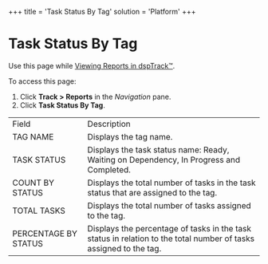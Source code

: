 +++
title = 'Task Status By Tag'
solution = 'Platform'
+++

# Task Status By Tag

Use this page while [Viewing Reports in
dspTrack™](../Use_Cases/View_Reports_in_dspTrack.htm).

To access this page:

1.  Click <span style="font-weight: bold;">Track \>
    </span>**Reports** in the *Navigation* pane.
2.  Click **Task Status By
Tag**.

|                      |                                                                                                                   |
| -------------------- | ----------------------------------------------------------------------------------------------------------------- |
| Field                | Description                                                                                                       |
| TAG NAME             | Displays the tag name.                                                                                            |
| TASK STATUS          | Displays the task status name: Ready, Waiting on Dependency, In Progress and Completed.                           |
| COUNT BY STATUS      | Displays the total number of tasks in the task status that are assigned to the tag.                               |
| TOTAL TASKS          | Displays the total number of tasks assigned to the tag.                                                           |
| PERCENTAGE BY STATUS | Displays the percentage of tasks in the task status in relation to the total number of tasks assigned to the tag. |
